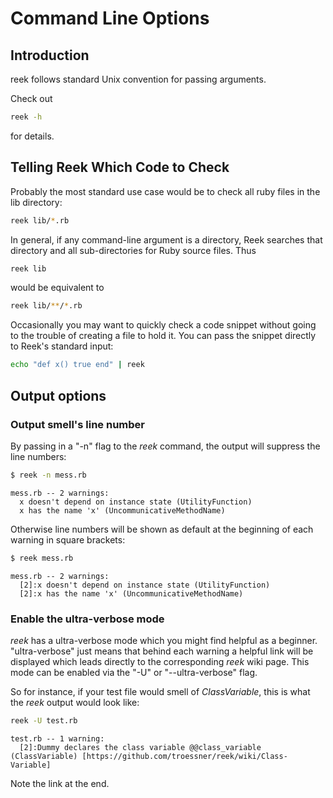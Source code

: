# Command Line Options

## Introduction

reek follows standard Unix convention for passing arguments.

Check out

```Bash
reek -h
```

for details.

## Telling Reek Which Code to Check

Probably the most standard use case would be to check all ruby files in the lib directory:

```Bash
reek lib/*.rb
```

In general, if any command-line argument is a directory, Reek searches that directory and all sub-directories for Ruby source files. Thus

```Bash
reek lib
```

would be equivalent to 

```Bash
reek lib/**/*.rb
```

Occasionally you may want to quickly check a code snippet without going to the trouble of creating a file to hold it. You can pass the snippet directly to Reek's standard input:

```Bash
echo "def x() true end" | reek
```

## Output options

### Output smell's line number

By passing in a "-n" flag to the _reek_ command, the output will suppress the line numbers:

```Bash
$ reek -n mess.rb
```

```
mess.rb -- 2 warnings:
  x doesn't depend on instance state (UtilityFunction)
  x has the name 'x' (UncommunicativeMethodName)
```

Otherwise line numbers will be shown as default at the beginning of each warning in square brackets:

```Bash
$ reek mess.rb
```

```
mess.rb -- 2 warnings:
  [2]:x doesn't depend on instance state (UtilityFunction)
  [2]:x has the name 'x' (UncommunicativeMethodName)
```

### Enable the ultra-verbose mode

_reek_ has a ultra-verbose mode which you might find helpful as a beginner. "ultra-verbose" just means that behind each warning a helpful link will be displayed which leads directly to the corresponding _reek_ wiki page.
This mode can be enabled via the "-U" or "--ultra-verbose" flag.

So for instance, if your test file would smell of _ClassVariable_, this is what the _reek_ output would look like:

```Bash
reek -U test.rb 
```
```
test.rb -- 1 warning:
  [2]:Dummy declares the class variable @@class_variable (ClassVariable) [https://github.com/troessner/reek/wiki/Class-Variable]
```

Note the link at the end.